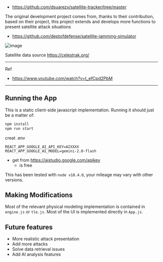 + https://github.com/dsuarezv/satellite-tracker/tree/master

The original development project comes from, thanks to their contribution, based on their project, this project extends and develops more functions to present satellite attack situations
+ https://github.com/deptofdefense/satellite-jamming-simulator

![image](https://github.com/user-attachments/assets/c5da0971-4fa7-4505-bd04-e435631c4672)

Satellite data source https://celestrak.org/

---- 

Ref

+ https://www.youtube.com/watch?v=t_efCpd2PbM

----

## Running the App
This is a static client-side javascript implementation. Running it should just be a matter of:
```bash
npm install
npm run start
```

creat .env
```
REACT_APP_GOOGLE_AI_API_KEY=AIXXXX
REACT_APP_GOOGLE_AI_MODEL=gemini-2.0-flash
```
+ get from https://aistudio.google.com/apikey
  + is free

This has been tested with `node v18.4.0`, your mileage may vary with other versions.

## Making Modifications
Most of the relevant physical modeling implementation is contained in `engine.js` or `tle.js`. Most of the UI is implemented directly in `App.js`.

## Future features

+ More realistic attack presentation
+ Add more attacks
+ Solve data retrieval issues
+ Add AI analysis features


